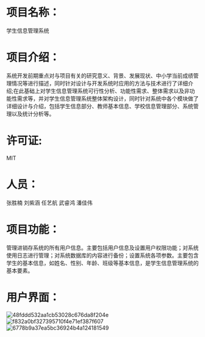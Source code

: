 # 项目名称：
学生信息管理系统
# 项目介绍：
系统开发前期重点对与项目有关的研究意义、背景、发展现状、中小学当前成绩管理情况等进行描述，同时针对设计与开发系统时应用的方法与技术进行了详细介绍;在此基础上对学生信息管理系统可行性分析、功能性需求、整体需求以及非功能性需求等，并对学生信息管理系统整体架构设计，同时针对系统中各个模块做了详细设计与介绍，包括学生信息部分、教师基本信息、学校信息管理部分、系统管理以及统计分析等。
# 许可证:
MIT
# 人员：
张胜楠
刘紫涵
任艺航
武睿鸿
潘佳伟
# 项目功能：
管理进销存系统的所有用户信息。主要包括用户信息及设置用户权限功能；对系统使用日志进行管理；对系统数据库的内容进行备份；设置系统各项参数。主要包含学生的基本信息，如姓名、性别、年龄、班级等基本信息，是学生信息管理系统的基本要素。

# 用户界面：
![48fddd532aa1cb53028c676da8f204e](https://github.com/Bistu-OSSDT-2023/1-HonorRoll/assets/138182938/56c72411-edd7-4dd1-87c1-e4ea92c3ac2a)
![f832a0bf327395710f4e71ef387f607](https://github.com/Bistu-OSSDT-2023/1-HonorRoll/assets/138182938/4960e2f5-a0db-43a8-bdb9-fd14ce62a74d)
![6778b9a37ea5bc36924b4a124181549](https://github.com/Bistu-OSSDT-2023/1-HonorRoll/assets/138182938/21974dd3-75c4-4deb-9260-a99ac0dfb225)
